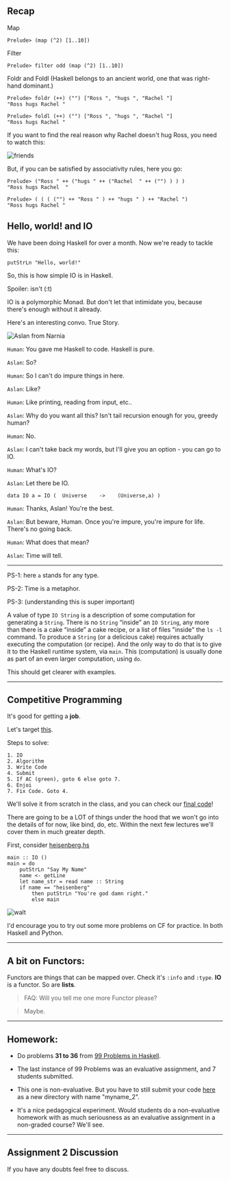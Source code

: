 ## Recap

Map
```
Prelude> (map (^2) [1..10])
```

Filter
```
Prelude> filter odd (map (^2) [1..10])
```

Foldr and Foldl (Haskell belongs to an ancient world, one that was right-hand dominant.)

```
Prelude> foldr (++) ("") ["Ross ", "hugs ", "Rachel "]
"Ross hugs Rachel "

Prelude> foldl (++) ("") ["Ross ", "hugs ", "Rachel "]
"Ross hugs Rachel "
```

If you want to find the real reason why Rachel doesn't hug Ross, you need to watch this:

![friends](https://usatftw.files.wordpress.com/2019/04/friends-week.jpg)

But, if you can be satisfied by associativity rules, here you go:

```
Prelude> ("Ross " ++ ("hugs " ++ ("Rachel  " ++ ("") ) ) )
"Ross hugs Rachel  "

Prelude> ( ( ( ("") ++ "Ross " ) ++ "hugs " ) ++ "Rachel ") 
"Ross hugs Rachel "
```

## Hello, world! and IO

We have been doing Haskell for over a month. Now we're ready to tackle this:

```
putStrLn "Hello, world!"
```

So, this is how simple IO is in Haskell.

Spoiler: isn't (:t)

IO is a polymorphic Monad. But don't let that intimidate you, because there's enough without it already.

Here's an interesting convo. True Story.

![Aslan from Narnia](https://buildfaith.org/wp-content/uploads/2015/04/Aslan-Lion-Witch-Wardrobe-1280x720.jpg)

`Human`: You gave me Haskell to code. Haskell is pure.

`Aslan`: So?

`Human`: So I can't do impure things in here.

`Aslan`: Like?

`Human`: Like printing, reading from input, etc..

`Aslan`: Why do you want all this? Isn't tail recursion enough for you, greedy human?

`Human`: No. 

`Aslan`: I can't take back my words, but I'll give you an option - you can go to IO.

`Human`: What's IO?

`Aslan`: Let there be IO.

```
data IO a = IO (  Universe    ->    (Universe,a) )                                
```
`Human`: Thanks, Aslan! You're the best.

`Aslan`: But beware, Human. Once you're impure, you're impure for life. There's no going back.

`Human`: What does that mean?

`Aslan`: Time will tell.

-------

PS-1: here `a` stands for any type.

PS-2: Time is a metaphor. 

PS-3: (understanding this is super important)

A value of type `IO String` is a description of some computation for generating a `String`. There is no `String` “inside” an `IO String`, any more than there is a cake “inside” a cake recipe, or a list of files "inside" the `ls -l` command. To produce a `String` (or a delicious cake) requires actually executing the computation (or recipe). And the only way to do that is to give it to the Haskell runtime system, via `main`. This (computation) is usually done as part of an even larger computation, using `do`.

This should get clearer with examples.

---------------------------------------------------------

## Competitive Programming

It's good for getting a **job**. 

Let's target [this](https://codeforces.com/contest/1327/problem/A).

Steps to solve: 

```
1. IO
2. Algorithm
3. Write Code
4. Submit
5. If AC (green), goto 6 else goto 7.
6. Enjoi
7. Fix Code. Goto 4.
```

We'll solve it from scratch in the class, and you can check our [final code]()!

There are going to be a LOT of things under the hood that we won't go into the details of for now, like bind, do, etc. Within the next few lectures we'll cover them in much greater depth.



First, consider [heisenberg.hs]()
```
main :: IO ()
main = do
    putStrLn "Say My Name"
    name <- getLine
    let name_str = read name :: String
    if name == "heisenberg"
        then putStrLn "You're god damn right."
        else main
```

![walt](https://geeksofdoom.com/GoD/img/2013/09/Xqqni.jpg)



I'd encourage you to try out some more problems on CF for practice. In both Haskell and Python.


------------------------

## A bit on Functors:

Functors are things that can be mapped over. Check it's `:info` and `:type`. **IO** is a functor. So are **lists**.

> FAQ: Will you tell me one more Functor please?

> Maybe.


-------------------------

## Homework:

- Do problems **31 to 36** from [99 Problems in Haskell](https://wiki.haskell.org/99_questions/31_to_41).

- The last instance of 99 Problems was an evaluative assignment, and 7 students submitted.

- This one is non-evaluative. But you have to still submit your code [here](https://github.com/p-paf/99problems) as a new directory with name "myname_2".

- It's a nice pedagogical experiment. Would students do a non-evaluative homework with as much seriousness as an evaluative assignment in a non-graded course? We'll see.

------------------


## Assignment 2 Discussion

If you have any doubts feel free to discuss.
